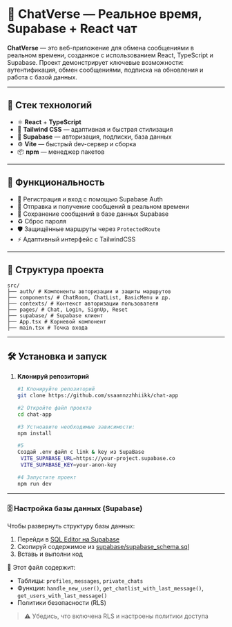 # 💬 ChatVerse — Реальное время, Supabase + React чат

**ChatVerse** — это веб-приложение для обмена сообщениями в реальном времени, созданное с использованием React, TypeScript и Supabase. Проект демонстрирует ключевые возможности: аутентификация, обмен сообщениями, подписка на обновления и работа с базой данных.

---

## 🚀 Стек технологий

- ⚛️ **React** + **TypeScript**
- 💨 **Tailwind CSS** — адаптивная и быстрая стилизация
- 🐘 **Supabase** — авторизация, подписки, база данных
- ⚙️ **Vite** — быстрый dev-сервер и сборка
- 📦 **npm** — менеджер пакетов

---

## 🧩 Функциональность

- 🔐 Регистрация и вход с помощью Supabase Auth
- 💬 Отправка и получение сообщений в реальном времени
- 💾 Сохранение сообщений в базе данных Supabase
- ♻️ Сброс пароля
- 🛡️ Защищённые маршруты через `ProtectedRoute`
- ⚡ Адаптивный интерфейс с TailwindCSS

---

## 📁 Структура проекта
```
src/
├── auth/ # Компоненты авторизации и защиты маршрутов
├── components/ # ChatRoom, ChatList, BasicMenu и др.
├── contexts/ # Контекст авторизации пользователя
├── pages/ # Chat, Login, SignUp, Reset
├── supabase/ # Supabase клиент
├── App.tsx # Корневой компонент
├── main.tsx # Точка входа
```
---

## 🛠️ Установка и запуск

1. **Клонируй репозиторий**
   ```bash
   #1 Клонируйте репозиторий
   git clone https://github.com/ssaannzzhhiikk/chat-app

   #2 Откройте файл проекта
   cd chat-app

   #3 Устноавите необходимые зависимости:
   npm install

   #5
   Создай .env файл с link & key из SupaBase
    VITE_SUPABASE_URL=https://your-project.supabase.co
    VITE_SUPABASE_KEY=your-anon-key

   #4 Запустите проект
   npm run dev


---

### 🗄️ Настройка базы данных (Supabase)

Чтобы развернуть структуру базы данных:

1. Перейди в [SQL Editor на Supabase](https://app.supabase.com/project/_/sql)
2. Скопируй содержимое из [supabase/supabase_schema.sql](./src/supabase/supabase_schema.sql)
3. Вставь и выполни код

📄 Этот файл содержит:
- Таблицы: `profiles`, `messages`, `private_chats`
- Функции: `handle_new_user()`, `get_chatlist_with_last_message()`, `get_users_with_last_message()`
- Политики безопасности (RLS)

> ⚠️ Убедись, что включена RLS и настроены политики доступа
